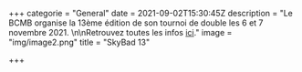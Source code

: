 +++
categorie = "General"
date = 2021-09-02T15:30:45Z
description = "Le BCMB organise la 13ème édition de son tournoi de double les 6 et 7 novembre 2021. \n\nRetrouvez toutes les infos [ici](/skybad)."
image = "img/image2.png"
title = "SkyBad 13"

+++
